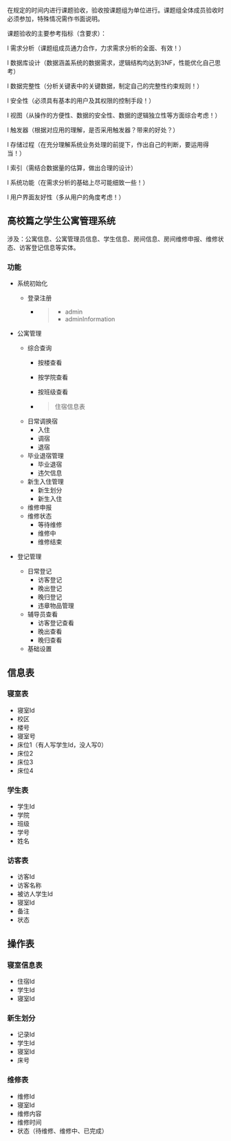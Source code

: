 在规定的时间内进行课题验收，验收按课题组为单位进行。课题组全体成员验收时必须参加，特殊情况需作书面说明。

课题验收的主要参考指标（含要求）：

l 需求分析（课题组成员通力合作，力求需求分析的全面、有效！）

l 数据库设计（数据涵盖系统的数据需求，逻辑结构均达到3NF，性能优化自己思考）

l 数据完整性（分析关键表中的关键数据，制定自己的完整性约束规则！）

l 安全性（必须具有基本的用户及其权限的控制手段！）

l 视图（从操作的方便性、数据的安全性、数据的逻辑独立性等方面综合考虑！）

l 触发器（根据对应用的理解，是否采用触发器？带来的好处？）

l 存储过程（在充分理解系统业务处理的前提下，作出自己的判断，要运用得当！）

l 索引（需结合数据量的估算，做出合理的设计）

l 系统功能（在需求分析的基础上尽可能细致一些！）

l 用户界面友好性（多从用户的角度考虑！）

## 高校篇之学生公寓管理系统

涉及：公寓信息、公寓管理员信息、学生信息、房间信息、房间维修申报、维修状态、访客登记信息等实体。

### 功能

- 系统初始化

  - 登录注册

    - > - admin
      > - adminInformation

- 公寓管理

  - 综合查询
    - 按楼查看

    - 按学院查看

    - 按班级查看

    - > 住宿信息表
  - 日常调换宿
    - 入住
    - 调宿
    - 退宿
  - 毕业退宿管理
    - 毕业退宿
    - 违欠信息
  - 新生入住管理
    - 新生划分
    - 新生入住
  - 维修申报
  - 维修状态
    - 等待维修
    - 维修中
    - 维修结束

- 登记管理

  - 日常登记
    - 访客登记
    - 晚出登记
    - 晚归登记
    - 违章物品管理
  - 辅导员查看
    - 访客登记查看
    - 晚出查看
    - 晚归查看
  - 基础设置




## 信息表

### 寝室表

- 寝室Id
- 校区
- 楼号
- 寝室号
- 床位1（有人写学生Id，没人写0）
- 床位2
- 床位3
- 床位4

### 学生表

- 学生Id
- 学院
- 班级
- 学号
- 姓名

### 访客表

- 访客Id
- 访客名称
- 被访人学生Id
- 寝室Id
- 备注
- 状态



## 操作表

### 寝室信息表

- 住宿Id
- 学生Id
- 寝室Id

### 新生划分

- 记录Id
- 学生Id
- 寝室Id
- 床号

### 维修表

- 维修Id
- 寝室Id
- 维修内容
- 维修时间
- 状态（待维修、维修中、已完成）